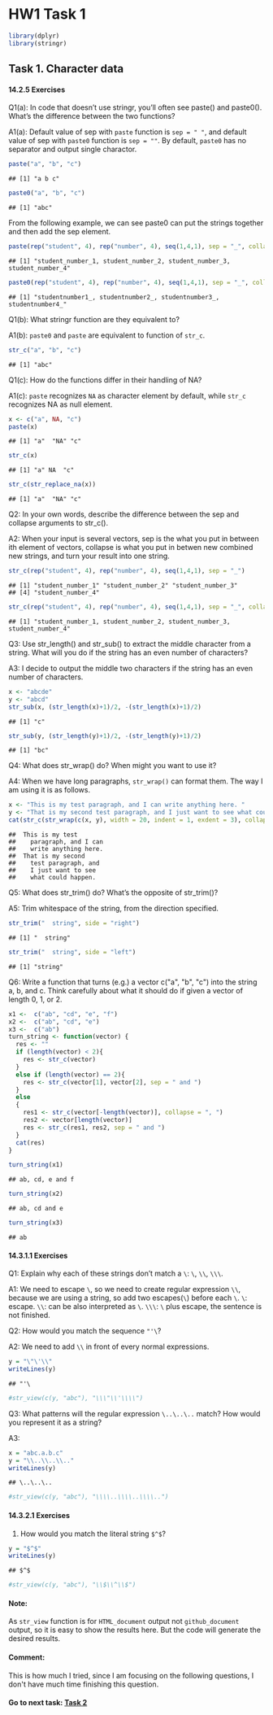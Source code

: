 HW1 Task 1
================

``` r
library(dplyr)
library(stringr)
```

Task 1. Character data
----------------------

#### 14.2.5 Exercises

Q1(a): In code that doesn’t use stringr, you’ll often see paste() and paste0(). What’s the difference between the two functions?

A1(a): Default value of sep with `paste` function is `sep = " "`, and default value of sep with `paste0` function is `sep = ""`. By default, `paste0` has no separator and output single charactor.

``` r
paste("a", "b", "c")
```

    ## [1] "a b c"

``` r
paste0("a", "b", "c")
```

    ## [1] "abc"

From the following example, we can see paste0 can put the strings together and then add the sep element.

``` r
paste(rep("student", 4), rep("number", 4), seq(1,4,1), sep = "_", collapse = ", ")
```

    ## [1] "student_number_1, student_number_2, student_number_3, student_number_4"

``` r
paste0(rep("student", 4), rep("number", 4), seq(1,4,1), sep = "_", collapse = ", ")
```

    ## [1] "studentnumber1_, studentnumber2_, studentnumber3_, studentnumber4_"

Q1(b): What stringr function are they equivalent to?

A1(b): `paste0` and `paste` are equivalent to function of `str_c`.

``` r
str_c("a", "b", "c")
```

    ## [1] "abc"

Q1(c): How do the functions differ in their handling of NA?

A1(c): `paste` recognizes `NA` as character element by default, while `str_c` recognizes NA as null element.

``` r
x <- c("a", NA, "c")
paste(x)
```

    ## [1] "a"  "NA" "c"

``` r
str_c(x)
```

    ## [1] "a" NA  "c"

``` r
str_c(str_replace_na(x))
```

    ## [1] "a"  "NA" "c"

Q2: In your own words, describe the difference between the sep and collapse arguments to str\_c().

A2: When your input is several vectors, sep is the what you put in between ith element of vectors, collapse is what you put in betwen new combined new strings, and turn your result into one string.

``` r
str_c(rep("student", 4), rep("number", 4), seq(1,4,1), sep = "_")
```

    ## [1] "student_number_1" "student_number_2" "student_number_3"
    ## [4] "student_number_4"

``` r
str_c(rep("student", 4), rep("number", 4), seq(1,4,1), sep = "_", collapse = ", ")
```

    ## [1] "student_number_1, student_number_2, student_number_3, student_number_4"

Q3: Use str\_length() and str\_sub() to extract the middle character from a string. What will you do if the string has an even number of characters?

A3: I decide to output the middle two characters if the string has an even number of characters.

``` r
x <- "abcde"
y <- "abcd"
str_sub(x, (str_length(x)+1)/2, -(str_length(x)+1)/2)
```

    ## [1] "c"

``` r
str_sub(y, (str_length(y)+1)/2, -(str_length(y)+1)/2)
```

    ## [1] "bc"

Q4: What does str\_wrap() do? When might you want to use it?

A4: When we have long paragraphs, `str_wrap()` can format them. The way I am using it is as follows.

``` r
x <- "This is my test paragraph, and I can write anything here. "
y <- "That is my second test paragraph, and I just want to see what could happen."
cat(str_c(str_wrap(c(x, y), width = 20, indent = 1, exdent = 3), collapse = "\n"))
```

    ##  This is my test
    ##    paragraph, and I can
    ##    write anything here.
    ##  That is my second
    ##    test paragraph, and
    ##    I just want to see
    ##    what could happen.

Q5: What does str\_trim() do? What’s the opposite of str\_trim()?

A5: Trim whitespace of the string, from the direction specified.

``` r
str_trim("  string", side = "right")
```

    ## [1] "  string"

``` r
str_trim("  string", side = "left")
```

    ## [1] "string"

Q6: Write a function that turns (e.g.) a vector c("a", "b", "c") into the string a, b, and c. Think carefully about what it should do if given a vector of length 0, 1, or 2.

``` r
x1 <-  c("ab", "cd", "e", "f")
x2 <-  c("ab", "cd", "e")
x3 <-  c("ab")
turn_string <- function(vector) {
  res <- ""
  if (length(vector) < 2){
    res <- str_c(vector)
  }
  else if (length(vector) == 2){
    res <- str_c(vector[1], vector[2], sep = " and ")
  }
  else
  {
    res1 <- str_c(vector[-length(vector)], collapse = ", ")
    res2 <- vector[length(vector)]
    res <- str_c(res1, res2, sep = " and ") 
  }
  cat(res)
}

turn_string(x1)
```

    ## ab, cd, e and f

``` r
turn_string(x2)
```

    ## ab, cd and e

``` r
turn_string(x3)
```

    ## ab

#### 14.3.1.1 Exercises

Q1: Explain why each of these strings don’t match a `\`: `\`, `\\`, `\\\`.

A1: We need to escape `\`, so we need to create regular expression `\\`, because we are using a string, so add two escapes(`\`) before each `\`. `\`: escape. `\\`: can be also interpreted as `\`. `\\\`: `\` plus escape, the sentence is not finished.

Q2: How would you match the sequence `"'\`?

A2: We need to add `\\` in front of every normal expressions.

``` r
y = "\"\'\\"
writeLines(y)
```

    ## "'\

``` r
#str_view(c(y, "abc"), "\\\"\\'\\\\")
```

Q3: What patterns will the regular expression `\..\..\..` match? How would you represent it as a string?

A3:

``` r
x = "abc.a.b.c"
y = "\\..\\..\\.."
writeLines(y)
```

    ## \..\..\..

``` r
#str_view(c(y, "abc"), "\\\\..\\\\..\\\\..")
```

#### 14.3.2.1 Exercises

1.  How would you match the literal string `$^$`?

``` r
y = "$^$"
writeLines(y)
```

    ## $^$

``` r
#str_view(c(y, "abc"), "\\$\\^\\$")
```

#### Note:

As `str_view` function is for `HTML_document` output not `github_document` output, so it is easy to show the results here. But the code will generate the desired results.

#### Comment:

This is how much I tried, since I am focusing on the following questions, I don't have much time finishing this question.

#### Go to next task: [Task 2](https://github.com/zxkathy/STAT547M_Zhao_Xin_HW/blob/master/HW1/Task2/HW01_2.md)

